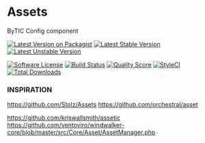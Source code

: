 # Assets
ByTIC Config component

[![Latest Version on Packagist](https://img.shields.io/packagist/v/bytic/assets.svg?style=flat-square)](https://packagist.org/packages/bytic/assets)
[![Latest Stable Version](https://poser.pugx.org/bytic/assets/v/stable)](https://packagist.org/packages/bytic/assets)
[![Latest Unstable Version](https://poser.pugx.org/bytic/assets/v/unstable)](https://packagist.org/packages/bytic/assets)

[![Software License](https://img.shields.io/badge/license-MIT-brightgreen.svg?style=flat-square)](LICENSE)
[![Build Status](https://img.shields.io/travis/bytic/assets/master.svg?style=flat-square)](https://travis-ci.org/bytic/framework)
[![Quality Score](https://img.shields.io/scrutinizer/g/bytic/assets.svg?style=flat-square)](https://scrutinizer-ci.com/g/bytic/assets)
[![StyleCI](https://styleci.io/repos/227572333/shield?branch=master)](https://styleci.io/repos/227572333)
[![Total Downloads](https://img.shields.io/packagist/dt/bytic/assets.svg?style=flat-square)](https://packagist.org/packages/bytic/assets)


### INSPIRATION
https://github.com/Stolz/Assets
https://github.com/orchestral/asset

https://github.com/kriswallsmith/assetic
https://github.com/ventoviro/windwalker-core/blob/master/src/Core/Asset/AssetManager.php
